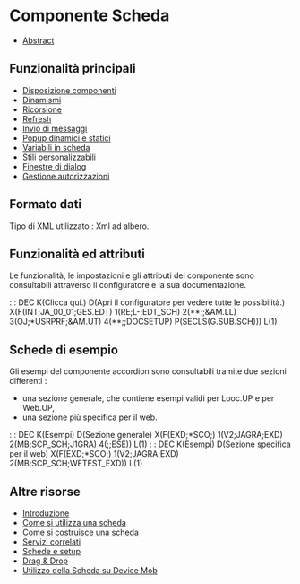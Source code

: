 # Componente Scheda
- [Abstract](Sorgenti/DOC/TA/B£AMO/LOCEXD_F00)

## Funzionalità principali
- [Disposizione componenti](Sorgenti/DOC/TA/B£AMO/LOCEXD_F01)
- [Dinamismi](Sorgenti/DOC/TA/B£AMO/LOCEXD_F02)
- [Ricorsione](Sorgenti/DOC/TA/B£AMO/LOCEXD_F03)
- [Refresh](Sorgenti/DOC/TA/B£AMO/LOCEXD_F04)
- [Invio di messaggi](Sorgenti/DOC/TA/B£AMO/LOCEXD_F05)
- [Popup dinamici e statici](Sorgenti/DOC/TA/B£AMO/LOCEXD_F06)
- [Variabili in scheda](Sorgenti/DOC/TA/B£AMO/LOCEXD_F07)
- [Stili personalizzabili](Sorgenti/DOC/TA/B£AMO/LOCEXD_F08)
- [Finestre di dialog](Sorgenti/DOC/TA/B£AMO/LOCEXD_F09)
- [Gestione autorizzazioni](Sorgenti/DOC/TA/B£AMO/LOCEXD_F10)

## Formato dati
Tipo di XML utilizzato :  Xml ad albero.

## Funzionalità ed attributi
Le funzionalità, le impostazioni e gli attributi del componente sono consultabili attraverso il configuratore e la sua documentazione.

 :  : DEC K(Clicca qui.) D(Apri il configuratore per vedere tutte le possibilità.) X(F(INT;JA_00_01;GES.EDT) 1(RE;L-;EDT_SCH) 2(\*\*;;&AM.LL) 3(OJ;\*USRPRF;&AM.UT) 4(\*\*;;DOCSETUP) P(SECLS(G.SUB.SCH))) L(1)

## Schede di esempio
Gli esempi del componente accordion sono consultabili tramite due sezioni differenti : 
- una sezione generale, che contiene esempi validi per Looc.UP e per Web.UP,
- una sezione più specifica per il web.

 :  : DEC K(Esempi) D(Sezione generale) X(F(EXD;\*SCO;) 1(V2;JAGRA;EXD) 2(MB;SCP_SCH;J1GRA) 4(;;ESE)) L(1)
 :  : DEC K(Esempi) D(Sezione specifica per il web) X(F(EXD;\*SCO;) 1(V2;JAGRA;EXD) 2(MB;SCP_SCH;WETEST_EXD)) L(1)

## Altre risorse
- [Introduzione](Sorgenti/DOC/TA/B£AMO/LOCEXD_A)
- [Come si utilizza una scheda](Sorgenti/DOC/TA/B£AMO/LOCEXD_C)
- [Come si costruisce una scheda](Sorgenti/DOC/TA/B£AMO/LOCEXD_B)
- [Servizi correlati](Sorgenti/DOC/TA/B£AMO/LOCEXD_B7)
- [Schede e setup](Sorgenti/DOC/TA/B£AMO/LOCEXD_SET)
- [Drag & Drop](Sorgenti/DOC/TA/B£AMO/LOCEXD_DED)
- [Utilizzo della Scheda su Device Mob](Sorgenti/DOC/TA/B£AMO/LOCEXD_MO)

